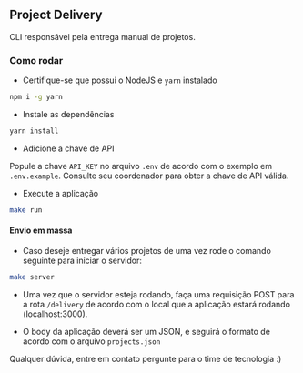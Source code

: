 ## Project Delivery

CLI responsável pela entrega manual de projetos.

### Como rodar

- Certifique-se que possui o NodeJS e `yarn` instalado

```bash
npm i -g yarn
```

- Instale as dependências

```bash
yarn install
```

- Adicione a chave de API

Popule a chave `API_KEY` no arquivo `.env` de acordo com o exemplo em `.env.example`.
Consulte seu coordenador para obter a chave de API válida.

- Execute a aplicação

```bash
make run
```

#### Envio em massa

- Caso deseje entregar vários projetos de uma vez rode o comando seguinte para iniciar o servidor:

```bash
make server
```

- Uma vez que o servidor esteja rodando, faça uma requisição POST para a rota `/delivery` de acordo com o local
que a aplicação estará rodando (localhost:3000).

- O body da aplicação deverá ser um JSON, e seguirá o formato de acordo com o arquivo `projects.json`

Qualquer dúvida, entre em contato pergunte para o time de tecnologia :)
